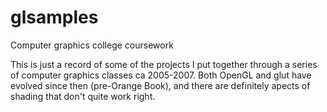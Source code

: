 glsamples
=========

Computer graphics college coursework

This is just a record of some of the projects I put together through a series of computer graphics classes ca 2005-2007. Both OpenGL and glut have evolved since then (pre-Orange Book), and there are definitely apects of shading that don't quite work right.
